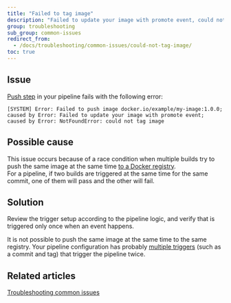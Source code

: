 ```yaml
---
title: "Failed to tag image"
description: "Failed to update your image with promote event, could not tag image"
group: troubleshooting
sub_group: common-issues
redirect_from:
  - /docs/troubleshooting/common-issues/could-not-tag-image/
toc: true
---
```


## Issue
[Push step]({{site.baseurl}}/docs/pipelines/steps/push/) in your pipeline fails with the following error:


```
[SYSTEM] Error: Failed to push image docker.io/example/my-image:1.0.0; caused by Error: Failed to update your image with promote event; caused by Error: NotFoundError: could not tag image 
```

## Possible cause

This issue occurs because of a race condition when multiple builds try to push the same image at the same time [to a Docker registry]({{site.baseurl}}/docs/example-catalog/ci-examples/build-and-push-an-image/).  
For a pipeline, if two builds are triggered at the same time for the same commit, one of them will pass and the other will fail.

## Solution

Review the trigger setup according to the pipeline logic, and verify that is triggered only once when an event happens.  

It is not possible to push the same image at the same time to the same registry. Your pipeline configuration has probably [multiple triggers]({{site.baseurl}}/docs/pipelines/triggers/git-triggers/) (such as a commit and tag) that trigger the pipeline twice.

## Related articles
[Troubleshooting common issues]({{site.baseurl}}/docs/troubleshooting/common-issues)

